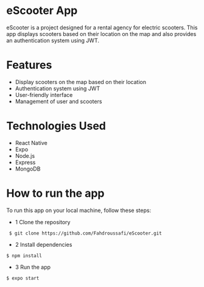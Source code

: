 
# eScooter App
eScooter is a project designed for a rental agency for electric scooters. This app displays scooters based on their location on the map and also provides an authentication system using JWT.

# Features 
* Display scooters on the map based on their location
* Authentication system using JWT
* User-friendly interface
* Management of user and scooters 
 
# Technologies Used 
* React Native
* Expo
* Node.js
* Express
* MongoDB

# How to run the app

To run this app on your local machine, follow these steps:

- 1 Clone the repository

` $ git clone https://github.com/Fahdroussafi/eScooter.git`

- 2 Install dependencies

`$ npm install`

- 3 Run the app

`$ expo start` 
